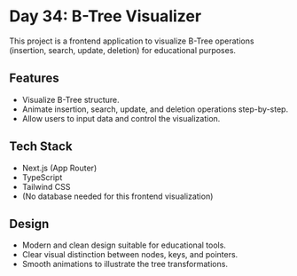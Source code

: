 # Day 34: B-Tree Visualizer

This project is a frontend application to visualize B-Tree operations (insertion, search, update, deletion) for educational purposes.

## Features

- Visualize B-Tree structure.
- Animate insertion, search, update, and deletion operations step-by-step.
- Allow users to input data and control the visualization.

## Tech Stack

- Next.js (App Router)
- TypeScript
- Tailwind CSS
- (No database needed for this frontend visualization)

## Design

- Modern and clean design suitable for educational tools.
- Clear visual distinction between nodes, keys, and pointers.
- Smooth animations to illustrate the tree transformations.
